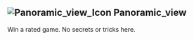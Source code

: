 ## ![Panoramic_view_Icon](https://raw.githubusercontent.com/1IlIl/wikidata/main/achievement_icons/Panoramic_view.png) Panoramic_view





Win a rated game. No secrets or tricks here.

